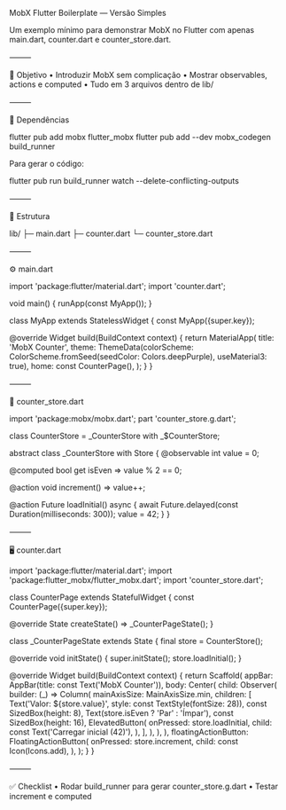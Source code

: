 MobX Flutter Boilerplate — Versão Simples

Um exemplo mínimo para demonstrar MobX no Flutter com apenas main.dart, counter.dart e counter_store.dart.

⸻

🎯 Objetivo
	•	Introduzir MobX sem complicação
	•	Mostrar observables, actions e computed
	•	Tudo em 3 arquivos dentro de lib/

⸻

🧰 Dependências

flutter pub add mobx flutter_mobx
flutter pub add --dev mobx_codegen build_runner

Para gerar o código:

flutter pub run build_runner watch --delete-conflicting-outputs


⸻

📁 Estrutura

lib/
 ├─ main.dart
 ├─ counter.dart
 └─ counter_store.dart


⸻

⚙️ main.dart

import 'package:flutter/material.dart';
import 'counter.dart';

void main() {
  runApp(const MyApp());
}

class MyApp extends StatelessWidget {
  const MyApp({super.key});

  @override
  Widget build(BuildContext context) {
    return MaterialApp(
      title: 'MobX Counter',
      theme: ThemeData(colorScheme: ColorScheme.fromSeed(seedColor: Colors.deepPurple), useMaterial3: true),
      home: const CounterPage(),
    );
  }
}


⸻

🔢 counter_store.dart

import 'package:mobx/mobx.dart';
part 'counter_store.g.dart';

class CounterStore = _CounterStore with _$CounterStore;

abstract class _CounterStore with Store {
  @observable
  int value = 0;

  @computed
  bool get isEven => value % 2 == 0;

  @action
  void increment() => value++;

  @action
  Future<void> loadInitial() async {
    await Future.delayed(const Duration(milliseconds: 300));
    value = 42;
  }
}


⸻

🖥️ counter.dart

import 'package:flutter/material.dart';
import 'package:flutter_mobx/flutter_mobx.dart';
import 'counter_store.dart';

class CounterPage extends StatefulWidget {
  const CounterPage({super.key});

  @override
  State<CounterPage> createState() => _CounterPageState();
}

class _CounterPageState extends State<CounterPage> {
  final store = CounterStore();

  @override
  void initState() {
    super.initState();
    store.loadInitial();
  }

  @override
  Widget build(BuildContext context) {
    return Scaffold(
      appBar: AppBar(title: const Text('MobX Counter')),
      body: Center(
        child: Observer(
          builder: (_) => Column(
            mainAxisSize: MainAxisSize.min,
            children: [
              Text('Valor: ${store.value}', style: const TextStyle(fontSize: 28)),
              const SizedBox(height: 8),
              Text(store.isEven ? 'Par' : 'Ímpar'),
              const SizedBox(height: 16),
              ElevatedButton(
                onPressed: store.loadInitial,
                child: const Text('Carregar inicial (42)'),
              ),
            ],
          ),
        ),
      ),
      floatingActionButton: FloatingActionButton(
        onPressed: store.increment,
        child: const Icon(Icons.add),
      ),
    );
  }
}


⸻

✅ Checklist
	•	Rodar build_runner para gerar counter_store.g.dart
	•	Testar increment e computed